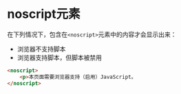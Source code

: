 # noscript元素

在下列情况下，包含在`<noscript>`元素中的内容才会显示出来：

- 浏览器不支持脚本
- 浏览器支持脚本，但脚本被禁用

```html
<noscript>
	<p>本页面需要浏览器支持（启用）JavaScript。
</noscript>
```

